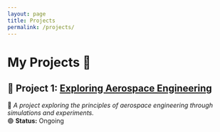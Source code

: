 ```yaml
---
layout: page
title: Projects
permalink: /projects/
---
```


# My Projects 🚀  

## 🔧 Project 1: [Exploring Aerospace Engineering]({{site.baseurl}}/project1.html)

📌 *A project exploring the principles of aerospace engineering through simulations and experiments.*  
🟢 **Status:** Ongoing  
